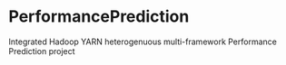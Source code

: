 # PerformancePrediction
Integrated Hadoop YARN heterogenuous multi-framework Performance Prediction project
